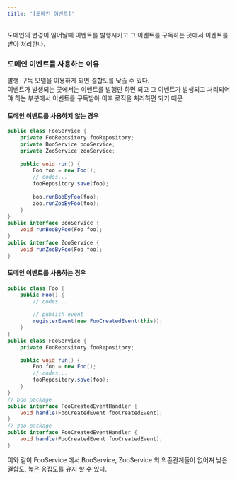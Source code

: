 ```yaml
---
title: '[도메인 이벤트]'
---
```


도메인의 변경이 일어날때 이벤트를 발행시키고 그 이벤트를 구독하는 곳에서 이벤트를 받아 처리한다.

### 도메인 이벤트를 사용하는 이유
발행-구독 모델을 이용하게 되면 결합도를 낮출 수 있다.  
이벤트가 발생되는 곳에서는 이벤트를 발행만 하면 되고 그 이벤트가 발생되고 처리되어야 하는 부분에서 이벤트를 구독받아 이후 로직을 처리하면 되기 때문  

#### 도메인 이벤트를 사용하지 않는 경우 
```java
public class FooService {
    private FooRepository fooRepository;
    private BooService booService;
    private ZooService zooService;
    
    public void run() {
        Foo foo = new Foo();
        // codes...
        fooRepository.save(foo);
        
        boo.runBooByFoo(foo);
        zoo.runZooByFoo(foo);
    }
}
public interface BooService {
    void runBooByFoo(Foo foo);
}
public interface ZooService {
    void runZooByFoo(Foo foo);
}
```
#### 도메인 이벤트를 사용하는 경우
```java
public class Foo {
    public Foo() {
        // codes...
        
        // publish event
        registerEvent(new FooCreatedEvent(this));
    }
}
public class FooService {
    private FooRepository fooRepository;

    public void run() {
        Foo foo = new Foo();
        // codes...
        fooRepository.save(foo);
    }
}
// boo package
public interface FooCreatedEventHandler {
    void handle(FooCreatedEvent fooCreatedEvent);
}
// zoo package
public interface FooCreatedEventHandler {
    void handle(FooCreatedEvent fooCreatedEvent);
}
```
이와 같이 FooService 에서 BooService, ZooService 의 의존관계들이 없어져 낮은 결합도, 높은 응집도를 유지 할 수 있다.  


[comment]: <> (#### 주문 생성 이벤트)
[comment]: <> (주문이 생성될 때 주문 생성 이벤트를 발생시킨다.  )
[comment]: <> (```java)
[comment]: <> (public class OrderPlacedEvent {)
[comment]: <> (    private Order order;)
[comment]: <> (})
[comment]: <> (```)
[comment]: <> (#### 주문 생성 이벤트 리스너)
[comment]: <> (주문 생성시 처리되어야 하는 곳에서 주문 생성 이벤트를 감지하여 이벤트가 발생되면 실행된다.  )
[comment]: <> (```java)
[comment]: <> (public interface OrderedEventHandler {)
[comment]: <> (    void ordered&#40;OrderPlacedEvent event&#41;;)
[comment]: <> (})
[comment]: <> (```)